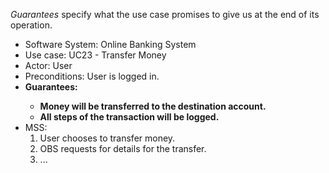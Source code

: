 <link rel="stylesheet" href="{{baseUrl}}/css/useCases.css">

_Guarantees_ specify what the use case promises to give us at the end of its operation.

<tip-box>
  <div>
    <ul>
      <li>Software System: Online Banking System</li>
      <li>Use case: UC23 - Transfer Money</li>
      <li>Actor: User</li>
      <li>Preconditions: User is logged in.</li>
      <li><b>Guarantees:
        <ul>
          <li>Money will be transferred to the destination account.</li>
          <li>All steps of the transaction will be logged.</li>
        </ul>
      </b></li>
      <li>MSS:
        <ol>
          <li>User chooses to transfer money.</li>
          <li>OBS requests for details for the transfer.</li>
          <li class="custom-bullet-point">...</li>
        </ol>
      </li>
    </ul>
  </div>
</tip-box>

<p/>
